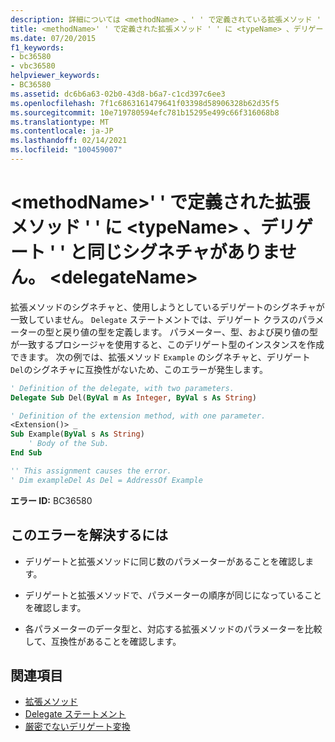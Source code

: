 ```yaml
---
description: 詳細については <methodName> 、' ' で定義されている拡張メソッド ' ' に <typeName> 、デリゲート ' ' と同じシグネチャがありません。 <delegateName>
title: <methodName>' ' で定義された拡張メソッド ' ' に <typeName> 、デリゲート ' ' と同じシグネチャがありません。 <delegateName>
ms.date: 07/20/2015
f1_keywords:
- bc36580
- vbc36580
helpviewer_keywords:
- BC36580
ms.assetid: dc6b6a63-02b0-43d8-b6a7-c1cd397c6ee3
ms.openlocfilehash: 7f1c6863161479641f03398d58906328b62d35f5
ms.sourcegitcommit: 10e719780594efc781b15295e499c66f316068b8
ms.translationtype: MT
ms.contentlocale: ja-JP
ms.lasthandoff: 02/14/2021
ms.locfileid: "100459007"
---
```

# <a name="extension-method-methodname-defined-in-typename-does-not-have-the-same-signature-as-delegate-delegatename"></a>\<methodName>' ' で定義された拡張メソッド ' ' に \<typeName> 、デリゲート ' ' と同じシグネチャがありません。 \<delegateName>

拡張メソッドのシグネチャと、使用しようとしているデリゲートのシグネチャが一致していません。 `Delegate` ステートメントでは、デリゲート クラスのパラメーターの型と戻り値の型を定義します。 パラメーター、型、および戻り値の型が一致するプロシージャを使用すると、このデリゲート型のインスタンスを作成できます。 次の例では、拡張メソッド `Example` のシグネチャと、デリゲート `Del`のシグネチャに互換性がないため、このエラーが発生します。  
  
```vb  
' Definition of the delegate, with two parameters.  
Delegate Sub Del(ByVal m As Integer, ByVal s As String)  
```  
  
```vb  
' Definition of the extension method, with one parameter.  
<Extension()> _  
Sub Example(ByVal s As String)  
    ' Body of the Sub.  
End Sub  
```  
  
```vb  
'' This assignment causes the error.  
' Dim exampleDel As Del = AddressOf Example  
```  
  
 **エラー ID:** BC36580  
  
## <a name="to-correct-this-error"></a>このエラーを解決するには  
  
- デリゲートと拡張メソッドに同じ数のパラメーターがあることを確認します。  
  
- デリゲートと拡張メソッドで、パラメーターの順序が同じになっていることを確認します。  
  
- 各パラメーターのデータ型と、対応する拡張メソッドのパラメーターを比較して、互換性があることを確認します。  
  
## <a name="see-also"></a>関連項目

- [拡張メソッド](../programming-guide/language-features/procedures/extension-methods.md)
- [Delegate ステートメント](../language-reference/statements/delegate-statement.md)
- [厳密でないデリゲート変換](../programming-guide/language-features/delegates/relaxed-delegate-conversion.md)
